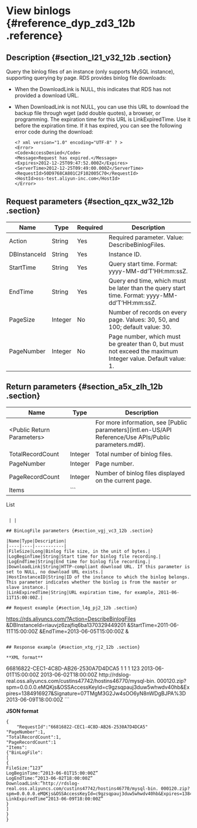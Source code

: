 # View binlogs {#reference_dyp_zd3_12b .reference}

## Description {#section_l21_v32_12b .section}

Query the binlog files of an instance \(only supports MySQL instance\), supporting querying by page. RDS provides binlog file downloads:

-   When the DownloadLink is NULL, this indicates that RDS has not provided a download URL.
-   When DownloadLink is not NULL, you can use this URL to download the backup file through wget \(add double quotes\), a browser, or programming. The expiration time for this URL is LinkExpiredTime. Use it before the expiration time. If it has expired, you can see the following error code during the download:

    ```
    <? xml version="1.0" encoding="UTF-8" ? >
    <Error>
    <Code>AccessDenied</Code>
    <Message>Request has expired.</Message>
    <Expires>2012-12-25T09:47:52.000Z</Expires>
    <ServerTime>2012-12-25T09:49:00.000Z</ServerTime>
    <RequestId>50D9768CA801C2F102005C70</RequestId>
    <HostId>oss-test.aliyun-inc.com</HostId>
    </Error>
    ```


## Request parameters {#section_qzx_w32_12b .section}

|Name|Type|Required|Description|
|----|----|--------|-----------|
|Action|String|Yes|Required parameter. Value: DescribeBinlogFiles.|
|DBInstanceId|String|Yes|Instance ID.|
|StartTime|String|Yes|Query start time. Format: yyyy-MM-dd’T’HH:mm:ssZ.|
|EndTime|String|Yes|Query end time, which must be later than the query start time. Format: yyyy-MM-dd’T’HH:mm:ssZ.|
|PageSize|Integer|No|Number of records on every page. Values: 30, 50, and 100; default value: 30.|
|PageNumber|Integer|No|Page number, which must be greater than 0, but must not exceed the maximum Integer value. Default value: 1.|

## Return parameters {#section_a5x_zlh_12b .section}

|Name|Type|Description|
|----|----|-----------|
|<Public Return Parameters\>| |For more information, see [Public parameters](intl.en-US/API Reference/Use APIs/Public parameters.md#).|
|TotalRecordCount|Integer|Total number of binlog files.|
|PageNumber|Integer|Page number.|
|PageRecordCount|Integer|Number of binlog files displayed on the current page.|
|Items| ```
List<BinLogFile>
```

 | |

## BinLogFile parameters {#section_vgj_vc3_12b .section}

|Name|Type|Description|
|----|----|-----------|
|FileSize|Long|Binlog file size, in the unit of bytes.|
|LogBeginTime|String|Start time for binlog file recording.|
|LogEndTime|String|End time for binlog file recording.|
|DownloadLink|String|HTTP-compliant download URL. If this parameter is set to NULL, no download URL exists.|
|HostInstanceID|String|ID of the instance to which the binlog belongs. This parameter indicates whether the binlog is from the master or slave instance.|
|LinkExpiredTime|String|URL expiration time, for example, 2011-06-11T15:00:00Z.|

## Request example {#section_l4g_pj2_12b .section}

```
https://rds.aliyuncs.com/?Action=DescribeBinlogFiles
&DBInstanceId=riauvjz6zajfiq6ba1370329449201
&StartTime=2011-06-11T15:00:00Z
&EndTime=2013-06-05T15:00:00Z
&<Public request parameters>
```

## Response example {#section_xtg_rj2_12b .section}

**XML format**

```
<DescribeBinlogFilesResponse> 
  <RequestId>66816822-CEC1-4C8D-AB26-2530A7D4DCA5</RequestId>
  <TotalRecordCount>1</TotalRecordCount>
  <PageNumber>1</PageNumber>
  <PageRecordCount>1<PageRecordCount>
  <Items>
    <BinLogFile>
    <FileSize>123</FileSize>
    <LogBeginTime>2013-06-01T15:00:00Z</LogBeginTime>
     <LogEndTime>2013-06-02T18:00:00Z</LogEndTime>
     <DownloadLink>http://rdslog- real.oss.aliyuncs.com/custins47742/hostins46770/mysql-bin. 000120.zip? spm=0.0.0.0.eMQKjs&OSSAccessKeyId=c9gzsqpauj3duw5whwdv40hb&Expires=1384916927&Signature=07TMgM3G2Jw4sOO6yN8nWDgBJPA%3D</DownloadLink>
    <LinkExpiredTime>2013-06-09T18:00:00Z</LinkExpiredTime>
   </BinLogFile>
  </Items>
</DescribeBinlogFilesResponse>
```

**JSON format**

```
{
    "RequestId":"66816822-CEC1-4C8D-AB26-2530A7D4DCA5"
"PageNumber":1,
"TotalRecordCount":1,
"PageRecordCount":1
"Items":
{"BinLogFile":
[
{
FileSize:”123”
LogBeginTime:”2013-06-01T15:00:00Z”
LogEndTime:”2013-06-02T18:00:00Z”
DownloadLink:”http://rdslog-real.oss.aliyuncs.com/custins47742/hostins46770/mysql-bin. 000120.zip?spm=0.0.0.0.eMQKjs&OSSAccessKeyId=c9gzsqpauj3duw5whwdv40hb&Expires=1384916927&Signature=07TMgM3G2Jw4sOO6yN8nWDgBJPA%3D”
LinkExpiredTime”2013-06-09T18:00:00Z”
}
]
}
}
```

